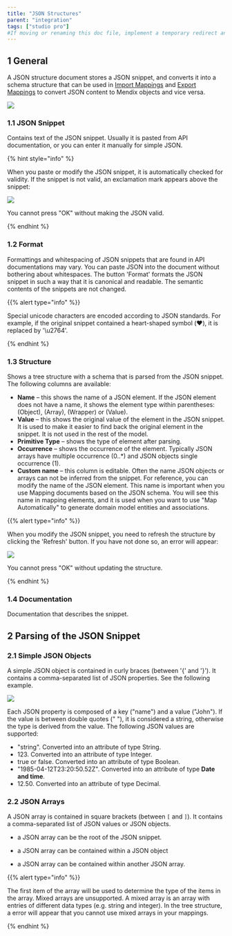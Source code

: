 ```yaml
---
title: "JSON Structures"
parent: "integration"
tags: ["studio pro"]
#If moving or renaming this doc file, implement a temporary redirect and let the respective team know they should update the URL in the product. See Mapping to Products for more details.
---
```


## 1 General

A JSON structure document stores a JSON snippet, and converts it into a schema structure that can be used in [Import Mappings](import-mappings) and [Export Mappings](export-mappings) to convert JSON content to Mendix objects and vice versa. 

![](attachments/18450089/19398772.png)

### 1.1 JSON Snippet

Contains text of the JSON snippet. Usually it is pasted from API documentation, or you can enter it manually for simple JSON.

{% hint style="info" %}

When you paste or modify the JSON snippet, it is automatically checked for validity. If the snippet is not valid, an exclamation mark appears above the snippet:

![](attachments/18450089/19398781.png)

You cannot press "OK" without making the JSON valid.

{% endhint %}

### 1.2 Format

Formattings and whitespacing of JSON snippets that are found in API documentations may vary. You can paste JSON into the document without bothering about whitespaces. The button 'Format' formats the JSON snippet in such a way that it is canonical and readable. The semantic contents of the snippets are not changed.

{{% alert type="info" %}}

Special unicode characters are encoded according to JSON standards. For example, if the original snippet contained a heart-shaped symbol (❤️), it is replaced by '\u2764'.

{% endhint %}

### 1.3 Structure

Shows a tree structure with a schema that is parsed from the JSON snippet. The following columns are available:

* **Name** – this shows the name of a JSON element. If the JSON element does not have a name, it shows the element type within parentheses: (Object), (Array), (Wrapper) or (Value).
* **Value** – this shows the original value of the element in the JSON snippet. It is used to make it easier to find back the original element in the snippet. It is not used in the rest of the model.
* **Primitive Type** – shows the type of element after parsing.
* **Occurrence** – shows the occurrence of the element. Typically JSON arrays have multiple occurrence (0..*) and JSON objects single occurrence (1).
* **Custom name** – this column is editable. Often the name JSON objects or arrays can not be inferred from the snippet. For reference, you can modify the name of the JSON element. This name is important when you use Mapping documents based on the JSON schema. You will see this name in mapping elements, and it is used when you want to use "Map Automatically" to generate domain model entities and associations.

{{% alert type="info" %}}

When you modify the JSON snippet, you need to refresh the structure by clicking the 'Refresh' button. If you have not done so, an error will appear:

![](attachments/18450089/19399140.png)

You cannot press "OK" without updating the structure.

{% endhint %}

### 1.4 Documentation

Documentation that describes the snippet.

## 2 Parsing of the JSON Snippet

### 2.1 Simple JSON Objects

A simple JSON object is contained in curly braces (between '{' and '}'). It contains a comma-separated list of JSON properties. See the following example.

![](attachments/18450089/19398772.png)

Each JSON property is composed of a key ("name") and a value ("John"). If the value is between double quotes ("  "), it is considered a string, otherwise the type is derived from the value. The following JSON values are supported:

*   "string". Converted into an attribute of type String.
*   123\. Converted into an attribute of type Integer.
*   true or false. Converted into an attribute of type Boolean.
*   "1985-04-12T23:20:50.52Z". Converted into an attribute of type **Date and time**.
*   12.50\. Converted into an attribute of type Decimal.

### 2.2 JSON Arrays

A JSON array is contained in square brackets (between `[` and `]`). It contains a comma-separated list of JSON values or JSON objects.

*   a JSON array can be the root of the JSON snippet.

*   a JSON array can be contained within a JSON object

*   a JSON array can be contained within another JSON array.

{{% alert type="info" %}}

The first item of the array will be used to determine the type of the items in the array. Mixed arrays are unsupported. A mixed array is an array with entries of different data types (e.g. string and integer). In the tree structure, a error will appear that you cannot use mixed arrays in your mappings.

{% endhint %}
